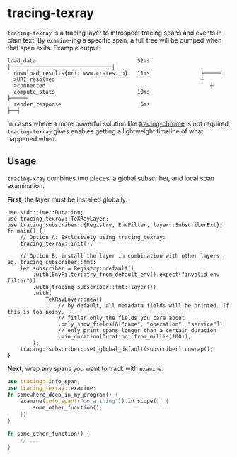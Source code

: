 # tracing-texray

`tracing-texray` is a tracing layer to introspect tracing spans and events in plain text. By `examine`-ing
a specific span, a full tree will be dumped when that span exits. Example output:

```text
load_data                                52ms ├────────────────────────────────┤
  download_results{uri: www.crates.io}   11ms                ├─────┤
  >URI resolved                                              ┼
  >connected                                                    ┼
  compute_stats                          10ms                        ├─────┤
  render_response                         6ms                               ├──┤
```

In cases where a more powerful solution like [tracing-chrome](https://crates.io/crates/tracing-chrome) is not required,
`tracing-texray` gives enables getting a lightweight timeline of what happened when.

## Usage
`tracing-xray` combines two pieces: a global subscriber, and local span examination. 

**First**, the layer must be installed globally:
```rust,no_run
use std::time::Duration;
use tracing_texray::TeXRayLayer;
use tracing_subscriber::{Registry, EnvFilter, layer::SubscriberExt};
fn main() {
    // Option A: Exclusively using tracing_texray:
    tracing_texray::init();
    
    // Option B: install the layer in combination with other layers, eg. tracing_subscriber::fmt:
    let subscriber = Registry::default()
        .with(EnvFilter::try_from_default_env().expect("invalid env filter"))
        .with(tracing_subscriber::fmt::layer())
        .with(
            TeXRayLayer::new()
                // by default, all metadata fields will be printed. If this is too noisy,
                // fitler only the fields you care about
                .only_show_fields(&["name", "operation", "service"])
                // only print spans longer than a certain duration
                .min_duration(Duration::from_millis(100)),
        );
    tracing::subscriber::set_global_default(subscriber).unwrap();
}
```

**Next**, wrap any spans you want to track with `examine`:
```rust
use tracing::info_span;
use tracing_texray::examine;
fn somewhere_deep_in_my_program() {
    examine(info_span!("do_a_thing")).in_scope(|| {
        some_other_function();
    })
}

fn some_other_function() {
    // ...
}
```